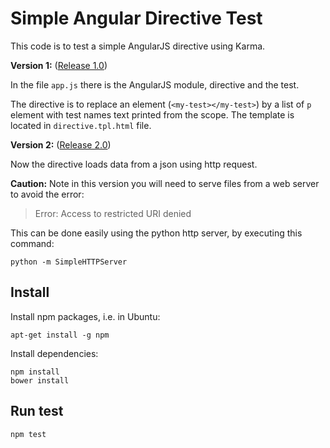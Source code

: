 # Simple Angular Directive Test #

This code is to test a simple AngularJS directive using Karma.

**Version 1:** ([Release 1.0](https://github.com/cesarcruz/ng-directive-test/releases/tag/v1.0))

In the file `app.js` there is the AngularJS module, directive and the test.

The directive is to replace an element (`<my-test></my-test>`) by a list of `p` element with test names text printed
from the scope. The template is located in `directive.tpl.html` file.

**Version 2:** ([Release 2.0](https://github.com/cesarcruz/ng-directive-test/releases/tag/v2.0))

Now the directive loads data from a json using http request.

**Caution:** Note in this version you will need to serve files from a web server to avoid the error:

> Error: Access to restricted URI denied

This can be done easily using the python http server, by executing this command:

    python -m SimpleHTTPServer

## Install ##

Install npm packages, i.e. in Ubuntu:

    apt-get install -g npm

Install dependencies:

    npm install
    bower install

## Run test ##

    npm test
